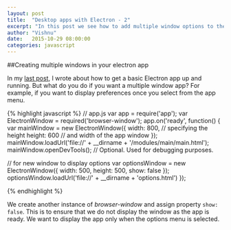 ```yaml
---
layout: post
title:  "Desktop apps with Electron - 2"
excerpt: "In this post we see how to add multiple window options to the app that we made in previous post."
author: "Vishnu"
date:   2015-10-29 08:00:00
categories: javascript
---
```

##Creating multiple windows in your electron app

In my [last post](http://neoelemento.com/blog/2015/10/25/desktop-apps-with-electron-1/), I wrote about how to get a basic Electron app up and running. But what do you do if you want a multiple window app? For example, if you want to display preferences once you select from the app menu.


{% highlight javascript %}
// app.js
var app = require('app');
var ElectronWindow = required('browser-window');
app.on('ready', function() {
  var mainWindow = new ElectronWindow({
    width: 800, // specifying the height
    height: 600 // and width of the app window
  });
  mainWindow.loadUrl('file://' + __dirname + '/modules/main/main.html');
  mainWindow.openDevTools(); // Optional. Used for debugging purposes.
  
  // for new window to display options
  var optionsWindow = new ElectronWindow({
    width: 500,
    height: 500,
    show: false
  });
  optionsWindow.loadUrl('file://' + __dirname + 'options.html')
});

{% endhighlight %}

We create another instance of *browser-window* and assign property `show: false`. This is to ensure that we do not display the window as the app is ready. We want to display the app only when the options menu is selected.